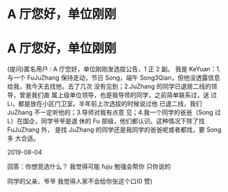 # A 厅您好，单位刚刚

# A 厅您好，单位刚刚

(提问)匿名用户 : A 厅您好，单位刚刚发选拔公告，1 正 2 副。 我是 KeYuan：1.与一个 FuJuZhang 保持走动，节日 Song，端午 Song3Qian，但他没透露信息给我，我今天去找他，去了几次 没有见到；2.JuZhang 的同学已退居二线的领导，曾是我们直 属上级单位领导，也是我导师的同学，之前简单联系过，送 过 Li，都是放在小区门卫室。半年前上次选拔的时候说过他 已退二线，我们 JuZhang 不一定听他的；3.导师对我有点意 见；4.我一个同学的爸爸（Song 过 L）在国企，同学爷爷是退 休的 Fu 部级，他们都认识。这种情况下除了找 FuJuZhang 外， 是找 JuZhang 的同学还是我同学的爸爸呢或者都找，要 Song 多 大合适。

2019-08-04

回答：你想竞选什么？ 我觉得可能 fuju 勉强会帮你 只你说的

同学的父亲、爷爷 我觉得人家不会给你张这个口(0 赞)